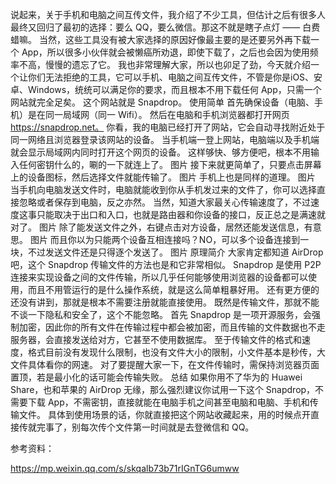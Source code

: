 说起来，关于手机和电脑之间互传文件，我介绍了不少工具，但估计之后有很多人最终又回归了最初的选择：要么 QQ，要么微信。那这不就是瞎子点灯 —— 白费蜡嘛。
当然，这些工具没有被大家选择的原因好像最主要的是还要另外再下载一个 App，所以很多小伙伴就会被懒癌所劝退，即使下载了，之后也会因为使用频率不高，慢慢的遗忘了它。
我也非常理解大家，所以也卯足了劲，今天就介绍一个让你们无法拒绝的工具，它可以手机、电脑之间互传文件，不管是你是iOS、安卓、Windows，统统可以满足你的要求，而且根本不用下载任何 App，只需一个网站就完全足矣。
这个网站就是 Snapdrop。
使用简单
首先确保设备（电脑、手机）是在同一局域网（同一 Wifi）。
然后在电脑和手机浏览器都打开网页 https://snapdrop.net。
你看，我的电脑已经打开了网站，它会自动寻找附近处于同一网络且浏览器登录该网站的设备。
当手机端一登上网站，电脑端以及手机端就会显示局域网内同时打开这个网页的设备。
这样够快、够方便吧，根本不用输入任何密钥什么的，唰的一下就连上了。
图片
接下来就更简单了，只要点击屏幕上的设备图标，然后选择文件就能传输了。
图片
手机上也是同样的道理。
图片
当手机向电脑发送文件时，电脑就能收到你从手机发过来的文件了，你可以选择直接忽略或者保存到电脑，反之亦然。
当然，知道大家最关心传输速度了，不过速度这事只能取决于出口和入口，也就是路由器和你设备的接口，反正总之是满速就对了。
图片
除了能发送文件之外，右键点击对方设备，居然还能发送信息，有意思。
图片
而且你以为只能两个设备互相连接吗？NO，可以多个设备连接到一块，不过发送文件还是只得逐个发送了。
图片
原理简介
大家肯定都知道 AirDrop 吧，这个 Snapdrop 传输文件的方法也是和它非常相似。
Snapdrop 是使用 P2P 连接来实现设备之间的文件传输，所以几乎任何能够使用浏览器的设备都可以使用，而且不用管运行的是什么操作系统，就是这么简单粗暴好用。
还有更方便的还没有讲到，那就是根本不需要注册就能直接使用。
既然是传输文件，那就不能不谈一下隐私和安全了，这个不能忽略。
首先 Snapdrop 是一项开源服务，会强制加密，因此你的所有文件在传输过程中都会被加密，而且传输的文件数据也不走服务器，会直接发送给对方，它甚至不使用数据库。
至于传输文件的格式和速度，格式目前没有发现什么限制，也没有文件大小的限制，小文件基本是秒传，大文件具体看你的网速。
对了要提醒大家一下，在文件传输时，需保持浏览器页面置顶，若是最小化的话可能会传输失败。
总结
如果你用不了华为的 Huawei Share，也和苹果的 AirDrop 无缘，那么强烈建议你试用一下这个 Snapdrop，不需要下载 App，不需密钥，直接就能在电脑手机之间甚至电脑和电脑、手机和传输文件。
具体到使用场景的话，你就直接把这个网站收藏起来，用的时候点开直接传就完事了，别每次传个文件第一时间就是去登微信和 QQ。


参考资料：

https://mp.weixin.qq.com/s/skqalb73b71rIGnTG6umww
